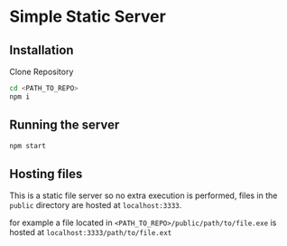 # Simple Static Server

## Installation

Clone Repository

```sh
cd <PATH_TO_REPO>
npm i
```

## Running the server

```sh
npm start
```

## Hosting files

This is a static file server so no extra execution is performed, files in the `public` directory are hosted at `localhost:3333`.

for example a file located in `<PATH_TO_REPO>/public/path/to/file.exe` is hosted at `localhost:3333/path/to/file.ext`
